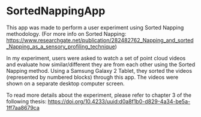 # SortedNappingApp

This app was made to perform a user experiment using Sorted Napping methodology. (For more info on Sorted Napping: https://www.researchgate.net/publication/282482762_Napping_and_sorted_Napping_as_a_sensory_profiling_technique)

In my experiment, users were asked to watch a set of point cloud videos and evaluate how similar/different they are from each other using the Sorted Napping method.
Using a Samsung Galaxy 2 Tablet, they sorted the videos (represented by numbered blocks) through this app. The videos were shown on a separate desktop computer screen.

To read more details about the experiment, please refer to chapter 3 of the following thesis: https://doi.org/10.4233/uuid:d0a8f1b0-d829-4a34-be5a-1ff7aa8679ca 
